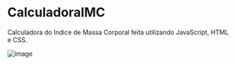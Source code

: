 # CalculadoraIMC

Calculadora do Indice de Massa Corporal feita utilizando JavaScript, HTML e CSS.

![image](https://github.com/user-attachments/assets/c697e7f9-b84b-456b-b77f-1bf0a329ab04)
